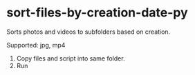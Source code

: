 # sort-files-by-creation-date-py

Sorts photos and videos to subfolders based on creation.

Supported: jpg, mp4
1. Copy files and script into same folder.  
2. Run
